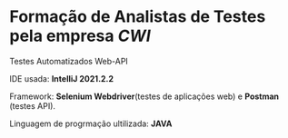 # Formação de Analistas de Testes pela empresa _CWI_

 Testes Automatizados Web-API
 
 IDE usada: **IntelliJ 2021.2.2**
 
 Framework: **Selenium Webdriver**(testes de aplicações web) e **Postman** (testes API).
 
 Linguagem de progrmação ultilizada: **JAVA**
 
 
